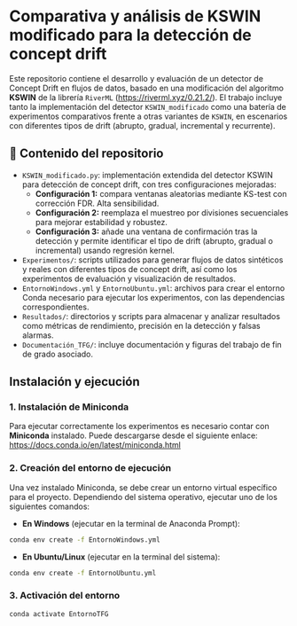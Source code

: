# Comparativa y análisis de KSWIN modificado para la detección de concept drift

Este repositorio contiene el desarrollo y evaluación de un detector de Concept Drift en flujos de datos, basado en una modificación del algoritmo **KSWIN** de la librería `RiverML` (https://riverml.xyz/0.21.2/). El trabajo incluye tanto la implementación del detector `KSWIN_modificado` como una batería de experimentos comparativos frente a otras variantes de `KSWIN`, en escenarios con diferentes tipos de drift (abrupto, gradual, incremental y recurrente).

## 📁 Contenido del repositorio

- `KSWIN_modificado.py`: implementación extendida del detector KSWIN para detección de concept drift, con tres configuraciones mejoradas:
  - **Configuración 1:** compara ventanas aleatorias mediante KS-test con corrección FDR. Alta sensibilidad.
  - **Configuración 2:** reemplaza el muestreo por divisiones secuenciales para mejorar estabilidad y robustez.
  - **Configuración 3:** añade una ventana de confirmación tras la detección y permite identificar el tipo de drift (abrupto, gradual o incremental) usando regresión kernel.
- `Experimentos/`: scripts utilizados para generar flujos de datos sintéticos y reales con diferentes tipos de concept drift, así como los experimentos de evaluación y visualización de resultados.
- `EntornoWindows.yml` y `EntornoUbuntu.yml`: archivos para crear el entorno Conda necesario para ejecutar los experimentos, con las dependencias correspondientes.
- `Resultados/`: directorios y scripts para almacenar y analizar resultados como métricas de rendimiento, precisión en la detección y falsas alarmas.
- `Documentación_TFG/`: incluye documentación y figuras del trabajo de fin de grado asociado.

## Instalación y ejecución

### 1. Instalación de Miniconda

Para ejecutar correctamente los experimentos es necesario contar con **Miniconda** instalado. Puede descargarse desde el siguiente enlace: https://docs.conda.io/en/latest/miniconda.html

### 2. Creación del entorno de ejecución

Una vez instalado Miniconda, se debe crear un entorno virtual específico para el proyecto. Dependiendo del sistema operativo, ejecutar uno de los siguientes comandos:

- **En Windows** (ejecutar en la terminal de Anaconda Prompt):

```bash
conda env create -f EntornoWindows.yml
```

- **En Ubuntu/Linux** (ejecutar en la terminal del sistema):

```bash
conda env create -f EntornoUbuntu.yml
```

### 3. Activación del entorno

```bash
conda activate EntornoTFG
```
